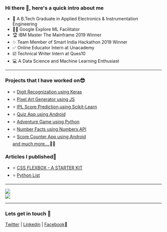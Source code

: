 ### Hi there 👋, here's a quick intro about me


- 📝 A B.Tech Graduate in Applied Electronics & Instrumentation Engineering
- 👩‍💻 Google Explore ML Facilitator
- 🏆 IBM Master The Mainframe 2019 Winner
- ✨ Team Member of Smart India Hackathon 2019 Winner
- ✅ Online Educator Intern at Unacademy
- ☑️ Technical Writer Intern at Ques10
- 💻 A Data Science and Machine Learning Enthusiast
<hr>

### Projects that I have worked on😎
- ⭐ [Digit Recognization using Keras](https://github.com/Gauravsaha-97/DigitrecognizerCNN)
- ⭐ [Pixel Art Generator using JS](https://github.com/Gauravsaha-97/PixelArt)
- ⭐ [IPL Score Prediction using Scikit-Learn](https://github.com/Gauravsaha-97/IPL_Score_Prediction)
- ⭐ [Quiz App using Android](https://github.com/Gauravsaha-97/QuizApp)
- ⭐ [Adventure Game using Python](https://github.com/Gauravsaha-97/adventure_game)
- ⭐ [Number Facts using Numbers API](https://github.com/Gauravsaha-97/NumberFacts)
- ⭐ [Score Counter App using Android](https://github.com/Gauravsaha-97/ScoreCounterApp)
<br> [and much more....](https://github.com/Gauravsaha-97)🎉✨

### Articles I published💬
- ⭐ [CSS FLEXBOX - A STARTER KIT](https://dev.to/gauravsaha97/css-flexbox-a-starter-kit-4dca)
- ⭐ [Python List](https://dev.to/gauravsaha97/python-l-i-s-t-44ec)


<hr>
<img src = "https://github-readme-stats.vercel.app/api?username=Gauravsaha-97&&show_icons=true&title_color=34ebdb&icon_color=76ff40&text_color=f1fa73&bg_color=000000">
<br>
<img src = "https://github-readme-stats.vercel.app/api/top-langs/?username=Gauravsaha-97">

<hr>

### Lets get in touch 💬
[Twitter](https://twitter.com/__Gaurav__97) | [Linkedin](https://www.linkedin.com/in/gauravsaha97) | [Facebook](https://www.facebook.com/gauravsaha97/)👥



